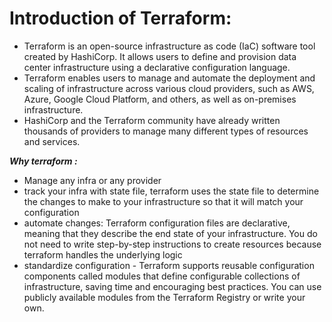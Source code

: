 # Introduction of Terraform:
- Terraform is an open-source infrastructure as code (IaC) software tool created by HashiCorp. It allows users to define and provision data center infrastructure using a declarative configuration language.
 - Terraform enables users to manage and automate the deployment and scaling of infrastructure across various cloud providers, such as AWS, Azure, Google Cloud Platform, and others, as well as on-premises infrastructure.
- HashiCorp and the Terraform community have already written thousands of providers to manage many different types of resources and services.

***Why terraform :***
- Manage any infra or any provider
- track your infra with state file, terraform uses the state file to determine the changes to make to your infrastructure so that it will match your configuration
- automate changes: Terraform configuration files are declarative, meaning that they describe the end state of your infrastructure. You do not need to write step-by-step instructions to create 
  resources because terraform handles the underlying logic
- standardize configuration - Terraform supports reusable configuration components called modules that define configurable collections of infrastructure, saving time and encouraging best practices. 
  You can use publicly available modules from the Terraform Registry or write your own.
